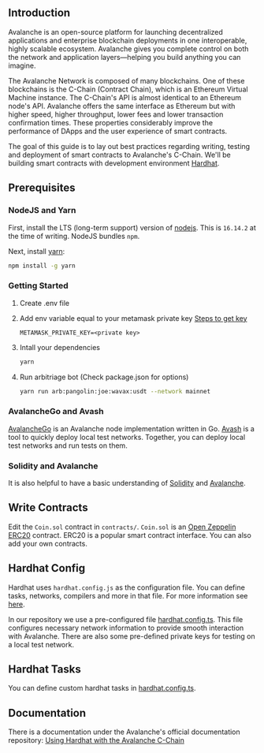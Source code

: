 ## Introduction

Avalanche is an open-source platform for launching decentralized applications and enterprise blockchain deployments in one interoperable, highly scalable ecosystem. Avalanche gives you complete control on both the network and application layers&mdash;helping you build anything you can imagine.

The Avalanche Network is composed of many blockchains. One of these blockchains is the C-Chain (Contract Chain), which is an Ethereum Virtual Machine instance. The C-Chain's API is almost identical to an Ethereum node's API. Avalanche offers the same interface as Ethereum but with higher speed, higher throughput, lower fees and lower transaction confirmation times. These properties considerably improve the performance of DApps and the user experience of smart contracts.

The goal of this guide is to lay out best practices regarding writing, testing and deployment of smart contracts to Avalanche's C-Chain. We'll be building smart contracts with development environment [Hardhat](https://hardhat.org).

## Prerequisites

### NodeJS and Yarn

First, install the LTS (long-term support) version of [nodejs](https://nodejs.org/en). This is `16.14.2` at the time of writing. NodeJS bundles `npm`.

Next, install [yarn](https://yarnpkg.com):

```zsh
npm install -g yarn
```

### Getting Started
1. Create .env file

2. Add env variable equal to your metamask private key [Steps to get key](https://metamask.zendesk.com/hc/en-us/articles/360015289632-How-to-Export-an-Account-Private-Key)

    `METAMASK_PRIVATE_KEY=<private key>`

3. Intall your dependencies
    ```zsh
    yarn
    ```
4. Run arbitriage bot (Check package.json for options)
    ```zsh
    yarn run arb:pangolin:joe:wavax:usdt --network mainnet
    ```
### AvalancheGo and Avash

[AvalancheGo](https://github.com/ava-labs/avalanchego) is an Avalanche node implementation written in Go. [Avash](https://docs.avax.network/build/tools/avash) is a tool to quickly deploy local test networks. Together, you can deploy local test networks and run tests on them.

### Solidity and Avalanche

It is also helpful to have a basic understanding of [Solidity](https://docs.soliditylang.org) and [Avalanche](https://docs.avax.network).

<!-- ## Dependencies

Clone the [quickstart repository](https://github.com/ava-labs/avalanche-smart-contract-quickstart) and install the necessary packages via `yarn`.

```zsh
$ git clone https://github.com/ava-labs/avalanche-smart-contract-quickstart.git
$ cd avalanche-smart-contract-quickstart
$ yarn
``` -->

## Write Contracts

Edit the `Coin.sol` contract in `contracts/`. `Coin.sol` is an [Open Zeppelin](https://openzeppelin.com) [ERC20](https://eips.ethereum.org/EIPS/eip-20) contract. ERC20 is a popular smart contract interface. You can also add your own contracts.

## Hardhat Config

Hardhat uses `hardhat.config.js` as the configuration file. You can define tasks, networks, compilers and more in that file. For more information see [here](https://hardhat.org/config/).

In our repository we use a pre-configured file [hardhat.config.ts](https://github.com/ava-labs/avalanche-smart-contract-quickstart/blob/main/hardhat.config.ts). This file configures necessary network information to provide smooth interaction with Avalanche. There are also some pre-defined private keys for testing on a local test network.

## Hardhat Tasks

You can define custom hardhat tasks in [hardhat.config.ts](https://github.com/ava-labs/avalanche-smart-contract-quickstart/blob/main/hardhat.config.ts).

## Documentation

There is a documentation under the Avalanche's official documentation repository:
[Using Hardhat with the Avalanche C-Chain](https://docs.avax.network/build/tutorials/smart-contracts/using-hardhat-with-the-avalanche-c-chain)
